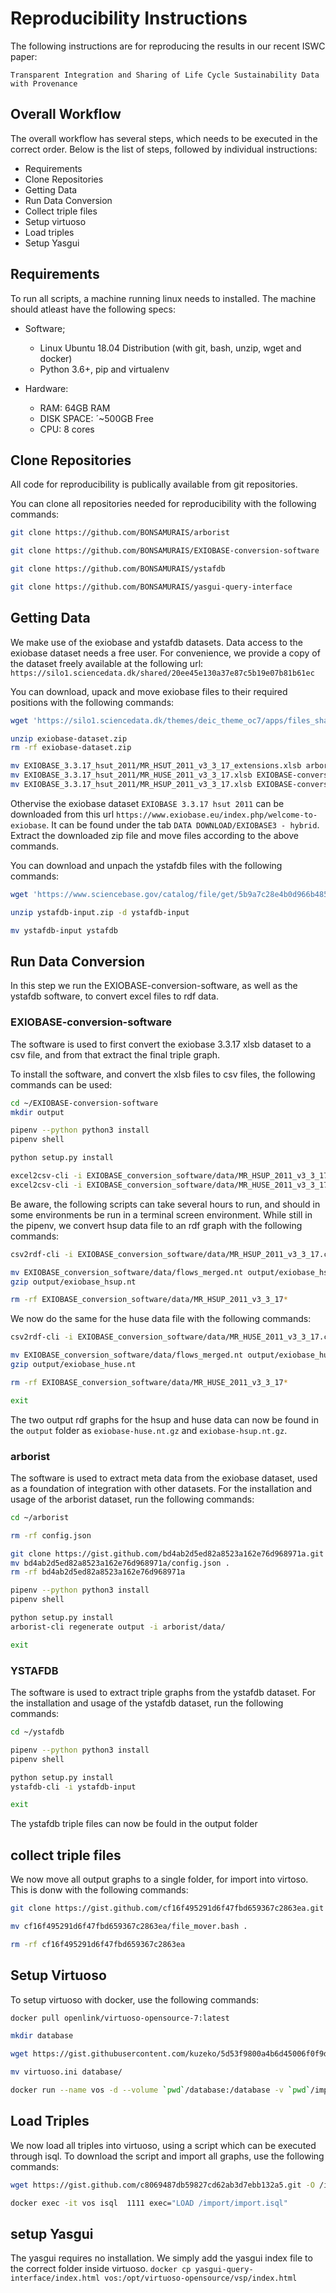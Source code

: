 # Reproducibility Instructions
The following instructions are for reproducing the results in our recent ISWC paper:

`Transparent Integration and Sharing of Life Cycle Sustainability Data with Provenance`


## Overall Workflow
The overall workflow has several steps, which needs to be executed in the correct order.
Below is the list of steps, followed by individual instructions:

- Requirements
- Clone Repositories
- Getting Data
- Run Data Conversion
- Collect triple files
- Setup virtuoso
- Load triples
- Setup Yasgui


## Requirements
To run all scripts, a machine running linux needs to installed.
The machine should atleast have the following specs:

- Software;
	- Linux Ubuntu 18.04 Distribution (with git, bash, unzip, wget and docker)
	- Python 3.6+, pip and virtualenv

- Hardware:
	- RAM: 64GB RAM
	- DISK SPACE: ´\~500GB Free
	- CPU: 8 cores

## Clone Repositories
All code for reproducibility is publically available from git repositories.

You can clone all repositories needed for reproducibility with the following commands:

```bash
git clone https://github.com/BONSAMURAIS/arborist

git clone https://github.com/BONSAMURAIS/EXIOBASE-conversion-software

git clone https://github.com/BONSAMURAIS/ystafdb

git clone https://github.com/BONSAMURAIS/yasgui-query-interface 
```

## Getting Data
We make use of the exiobase and ystafdb datasets.
Data access to the exiobase dataset needs a free user. 
For convenience, we provide a copy of the dataset freely available at the following url: `https://silo1.sciencedata.dk/shared/20ee45e130a37e87c5b19e07b81b61ec`

You can download, upack and move exiobase files to their required positions with the following commands:
```bash
wget 'https://silo1.sciencedata.dk/themes/deic_theme_oc7/apps/files_sharing/public.php?service=files&t=20ee45e130a37e87c5b19e07b81b61ec&path=%2Fexiobase-3.3.17&files=EXIOBASE_3.3.17_hsut_2011.zip&download&g=' -O exiobase-dataset.zip

unzip exiobase-dataset.zip
rm -rf exiobase-dataset.zip

mv EXIOBASE_3.3.17_hsut_2011/MR_HSUT_2011_v3_3_17_extensions.xlsb arborist/arborist/data
mv EXIOBASE_3.3.17_hsut_2011/MR_HUSE_2011_v3_3_17.xlsb EXIOBASE-conversion-software/EXIOBASE_conversion_software/data/
mv EXIOBASE_3.3.17_hsut_2011/MR_HSUP_2011_v3_3_17.xlsb EXIOBASE-conversion-software/EXIOBASE_conversion_software/data/
```

Othervise the exiobase dataset `EXIOBASE 3.3.17 hsut 2011` can be downloaded from this url `https://www.exiobase.eu/index.php/welcome-to-exiobase`.
It can be found under the tab `DATA DOWNLOAD/EXIOBASE3 - hybrid`.
Extract the downloaded zip file and move files according to the above commands.

You can download and unpach the ystafdb files with the following commands:
```bash
wget 'https://www.sciencebase.gov/catalog/file/get/5b9a7c28e4b0d966b485d915?f=__disk__0f%2F58%2Fa7%2F0f58a74db669ee5418f36a698bc85781e867e0ab' -O ystafdb-input.zip

unzip ystafdb-input.zip -d ystafdb-input

mv ystafdb-input ystafdb
```

## Run Data Conversion
In this step we run the EXIOBASE-conversion-software, as well as the ystafdb software, to convert excel files to rdf data.

### EXIOBASE-conversion-software
The software is used to first convert the exiobase 3.3.17 xlsb dataset to a csv file, and from that extract the final triple graph.

To install the software, and convert the xlsb files to csv files, the following commands can be used:

```bash
cd ~/EXIOBASE-conversion-software
mkdir output

pipenv --python python3 install
pipenv shell

python setup.py install

excel2csv-cli -i EXIOBASE_conversion_software/data/MR_HSUP_2011_v3_3_17.xlsb -o EXIOBASE_conversion_software/data/
excel2csv-cli -i EXIOBASE_conversion_software/data/MR_HUSE_2011_v3_3_17.xlsb -o EXIOBASE_conversion_software/data/
```

Be aware, the following scripts can take several hours to run, and should in some environments be run in a terminal screen environment.
While still in the pipenv, we convert hsup data file to an rdf graph with the following commands:
```bash
csv2rdf-cli -i EXIOBASE_conversion_software/data/MR_HSUP_2011_v3_3_17.csv -o EXIOBASE_conversion_software/data/  -c HSUP --flowtype output --multifile 100000 --merge True

mv EXIOBASE_conversion_software/data/flows_merged.nt output/exiobase_hsup.nt
gzip output/exiobase_hsup.nt

rm -rf EXIOBASE_conversion_software/data/MR_HSUP_2011_v3_3_17*
```

We now do the same for the huse data file with the following commands:
```bash
csv2rdf-cli -i EXIOBASE_conversion_software/data/MR_HUSE_2011_v3_3_17.csv -o EXIOBASE_conversion_software/data/  -c HUSE --flowtype input --multifile 100000 --merge True

mv EXIOBASE_conversion_software/data/flows_merged.nt output/exiobase_huse.nt
gzip output/exiobase_huse.nt

rm -rf EXIOBASE_conversion_software/data/MR_HUSE_2011_v3_3_17*

exit
```

The two output rdf graphs for the hsup and huse data can now be found in the `output` folder as `exiobase-huse.nt.gz` and `exiobase-hsup.nt.gz`.

### arborist
The software is used to extract meta data from the exiobase dataset, used as a foundation of integration with other datasets.
For the installation and usage of the arborist dataset, run the following commands:
```bash
cd ~/arborist

rm -rf config.json

git clone https://gist.github.com/bd4ab2d5ed82a8523a162e76d968971a.git
mv bd4ab2d5ed82a8523a162e76d968971a/config.json .
rm -rf bd4ab2d5ed82a8523a162e76d968971a

pipenv --python python3 install
pipenv shell

python setup.py install
arborist-cli regenerate output -i arborist/data/

exit
```

### YSTAFDB
The software is used to extract triple graphs from the ystafdb dataset.
For the installation and usage of the ystafdb dataset, run the following commands:
```bash
cd ~/ystafdb

pipenv --python python3 install
pipenv shell

python setup.py install
ystafdb-cli -i ystafdb-input

exit
```
The ystafdb triple files can now be fould in the output folder

## collect triple files
We now move all output graphs to a single folder, for import into virtoso.
This is donw with the following commands:
```bash
git clone https://gist.github.com/cf16f495291d6f47fbd659367c2863ea.git

mv cf16f495291d6f47fbd659367c2863ea/file_mover.bash .

rm -rf cf16f495291d6f47fbd659367c2863ea
```

## Setup Virtuoso
To setup virtuoso with docker, use the following commands:
```bash
docker pull openlink/virtuoso-opensource-7:latest

mkdir database

wget https://gist.githubusercontent.com/kuzeko/5d53f9800a4b6d45006f0f9dc322ed07/raw/bb2c404ea315f7f56e71523a87a7e6679815b13a/virtuoso.ini.example -O virtuoso.ini

mv virtuoso.ini database/

docker run --name vos -d --volume `pwd`/database:/database -v `pwd`/import:/import -t -p 1111:1111 -p 8890:8890 -i openlink/virtuoso-opensource-7:latest
```

## Load Triples
We now load all triples into virtuoso, using a script which can be executed through isql.
To download the script and import all graphs, use the following commands:
```bash
wget https://gist.github.com/c8069487db59827cd62ab3d7ebb132a5.git -O /import/import.isql

docker exec -it vos isql  1111 exec="LOAD /import/import.isql"
```

## setup Yasgui
The yasgui requires no installation.
We simply add the yasgui index file to the correct folder inside virtuoso.
`docker cp yasgui-query-interface/index.html vos:/opt/virtuoso-opensource/vsp/index.html`